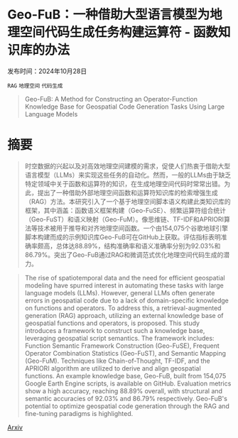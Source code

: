 # Geo-FuB：一种借助大型语言模型为地理空间代码生成任务构建运算符 - 函数知识库的办法

发布时间：2024年10月28日

`RAG` `地理空间` `代码生成`

> Geo-FuB: A Method for Constructing an Operator-Function Knowledge Base for Geospatial Code Generation Tasks Using Large Language Models

# 摘要

> 时空数据的兴起以及对高效地理空间建模的需求，促使人们热衷于借助大型语言模型（LLMs）来实现这些任务的自动化。然而，一般的LLMs由于缺乏特定领域中关于函数和运算符的知识，在生成地理空间代码时常常出错。为此，提出了一种借助外部地理空间函数和运算符知识库的检索增强生成（RAG）方法。本研究引入了一个基于地理空间脚本语义构建此类知识库的框架，其中涵盖：函数语义框架构建（Geo-FuSE）、频繁运算符组合统计（Geo-FuST）和语义映射（Geo-FuM）。像思维链、TF-IDF和APRIORI算法等技术被用于推导和对齐地理空间函数。一个由154,075个谷歌地球引擎脚本构建而成的示例知识库Geo-FuB可在GitHub上获取。评估指标表明准确率颇高，总体达88.89%，结构准确率和语义准确率分别为92.03%和86.79%。突出了Geo-FuB通过RAG和微调范式优化地理空间代码生成的潜力。

> The rise of spatiotemporal data and the need for efficient geospatial modeling have spurred interest in automating these tasks with large language models (LLMs). However, general LLMs often generate errors in geospatial code due to a lack of domain-specific knowledge on functions and operators. To address this, a retrieval-augmented generation (RAG) approach, utilizing an external knowledge base of geospatial functions and operators, is proposed. This study introduces a framework to construct such a knowledge base, leveraging geospatial script semantics. The framework includes: Function Semantic Framework Construction (Geo-FuSE), Frequent Operator Combination Statistics (Geo-FuST), and Semantic Mapping (Geo-FuM). Techniques like Chain-of-Thought, TF-IDF, and the APRIORI algorithm are utilized to derive and align geospatial functions. An example knowledge base, Geo-FuB, built from 154,075 Google Earth Engine scripts, is available on GitHub. Evaluation metrics show a high accuracy, reaching 88.89% overall, with structural and semantic accuracies of 92.03% and 86.79% respectively. Geo-FuB's potential to optimize geospatial code generation through the RAG and fine-tuning paradigms is highlighted.

[Arxiv](https://arxiv.org/abs/2410.20975)